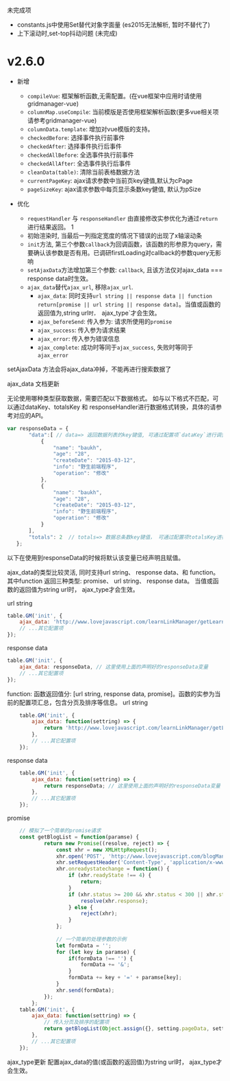 未完成项
- constants.js中使用Set替代对象字面量 (es2015无法解析, 暂时不替代了)
- 上下滚动时,set-top抖动问题 (未完成)

# v2.6.0
- 新增
	- `compileVue`: 框架解析函数,无需配置。(在vue框架中应用时请使用gridmanager-vue)
	- `columnMap.useCompile`: 当前模版是否使用框架解析函数(更多vue相关项请参考gridmanager-vue)
	- `columnData.template`: 增加对vue模版的支持。
	- `checkedBefore`: 选择事件执行前事件
	- `checkedAfter`: 选择事件执行后事件
	- `checkedAllBefore`: 全选事件执行前事件
	- `checkedAllAfter`: 全选事件执行后事件
	- `cleanData(table)`: 清除当前表格数据方法
	- `currentPageKey`: ajax请求参数中当前页key键值,默认为cPage
	- `pageSizeKey`: ajax请求参数中每页显示条数key健值, 默认为pSize
	
- 优化
	- `requestHandler` 与 `responseHandler` 由直接修改实参优化为通过`return`进行结果返回。 1
	- 初始渲染时, 当最后一列指定宽度的情况下错误的出现了x轴滚动条
	- `init`方法, 第三个参数`callback`为回调函数，该函数的形参原为query，需要确认该参数是否有用。已调研firstLoading对callback的参数query无影响
	- `setAjaxData`方法增加第三个参数: `callback`, 且该方法仅对ajax_data === response data时生效。
	- `ajax_data`替代`ajax_url`, 移除`ajax_url`.
		- `ajax_data`: 同时支持`url string || response data || function return[promise || url string || response data]`。当值或函数的返回值为,string url`时， `ajax_type`才会生效。
		- `ajax_beforeSend`:  传入参为: 请求所使用的`promise`
		- `ajax_success`: 传入参为请求结果
		- `ajax_error`: 传入参为错误信息
		- `ajax_complete`: 成功时等同于`ajax_success`, 失败时等同于`ajax_error`
		
setAjaxData 方法会将ajax_data冲掉，不能再进行搜索数据了				

ajax_data 文档更新

无论使用哪种类型获取数据，需要匹配以下数据格式。
如与以下格式不匹配，可以通过dataKey、totalsKey 和 responseHandler进行数据格式转换，具体的请参考对应的API。
```javascript
var responseData = {
       "data":[ // data=> 返回数据列表的key键值, 可通过配置项`dataKey`进行调整
           {
               "name": "baukh",
               "age": "28",
               "createDate": "2015-03-12",
               "info": "野生前端程序",
               "operation": "修改"
           },
           {
               "name": "baukh",
               "age": "28",
               "createDate": "2015-03-12",
               "info": "野生前端程序",
               "operation": "修改"
           }
       ],
       "totals": 2  // totals=> 数据总条数key键值， 可通过配置项totalsKey进行调整
   };
```
以下在使用到responseData的时候将默认该变量已经声明且赋值。


ajax_data的类型比较灵活, 同时支持url string、 response data、和 function。 其中function 返回三种类型: promise、 url string、 response data。
当值或函数的返回值为string url时， ajax_type才会生效。


url string
```javascript
table.GM('init', {
	ajax_data: 'http://www.lovejavascript.com/learnLinkManager/getLearnLinkList',
	// ...其它配置项
});
```

response data
```javascript
table.GM('init', {
	ajax_data: responseData, // 这里使用上面的声明好的responseData变量
	// ...其它配置项
});
```

function: 函数返回值分: [url string, response data, promise]。函数的实参为当前的配置项汇总，包含分页及排序等信息。
url string
```javascript
	table.GM('init', {
        ajax_data: function(settring) => {
            return 'http://www.lovejavascript.com/learnLinkManager/getLearnLinkList';
        },
        // ...其它配置项
    });
```
	
response data
```javascript
    table.GM('init', {
        ajax_data: function(settring) => {
            return responseData; // 这里使用上面的声明好的responseData变量
        },
        // ...其它配置项
    });
```
    
promise
```javascript
	// 模拟了一个简单的promise请求
	const getBlogList = function(paramse) {
    		return new Promise((resolve, reject) => {
    			const xhr = new XMLHttpRequest();
    			xhr.open('POST', 'http://www.lovejavascript.com/blogManager/getBlogList');
    			xhr.setRequestHeader('Content-Type', 'application/x-www-form-urlencoded');
    			xhr.onreadystatechange = function() {
    				if (xhr.readyState !== 4) {
    					return;
    				}
    				if (xhr.status >= 200 && xhr.status < 300 || xhr.status === 304) {
    					resolve(xhr.response);
    				} else {
    					reject(xhr);
    				}
    			};
    
    			// 一个简单的处理参数的示例
    			let formData = '';
    			for (let key in paramse) {
    				if(formData !== '') {
    					formData += '&';
    				}
    				formData += key + '=' + paramse[key];
    			}
    			xhr.send(formData);
    		});
    	}; 
    table.GM('init', {
        ajax_data: function(settring) => {
            // 传入分页及排序的配置项
            return getBlogList(Object.assign({}, setting.pageData, setting.sortData)); 
        },
        // ...其它配置项
    });
```
        


ajax_type更新
配置ajax_data的值(或函数的返回值)为string url时， ajax_type才会生效。
